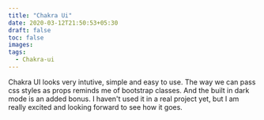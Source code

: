 ```yaml
---
title: "Chakra Ui"
date: 2020-03-12T21:50:53+05:30
draft: false
toc: false
images:
tags:
  - Chakra-ui
---
```


Chakra UI looks very intutive, simple and easy to use. The way we can pass css styles as props reminds me of bootstrap classes. And the built in dark mode is an added bonus. I haven't used it in a real project yet, but I am really excited and looking forward to see how it goes.

